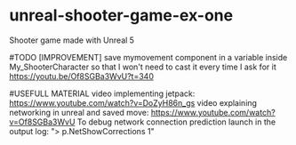 # unreal-shooter-game-ex-one
Shooter game made with Unreal 5

#TODO
[IMPROVEMENT] save mymovement component in a variable inside My_ShooterCharacter so 
that I won't need to cast it every time I ask for it
https://youtu.be/Of8SGBa3WvU?t=340


#USEFULL MATERIAL
video implementing jetpack: https://www.youtube.com/watch?v=DoZyH86n_gs
video explaining networking in unreal and saved move: https://www.youtube.com/watch?v=Of8SGBa3WvU
To debug network connection prediction launch in the output log: "> p.NetShowCorrections 1"
